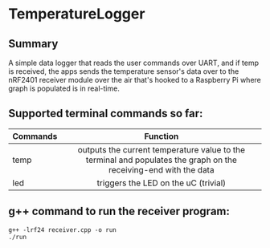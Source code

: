 # TemperatureLogger

## Summary
A simple data logger that reads the user commands over UART, and if temp is received, the apps sends the temperature sensor's data over to the nRF2401 receiver module over the air that's hooked to a Raspberry Pi where graph is populated is in real-time.

## Supported terminal commands so far:


| Commands        | Function      
| ------------- |:-------------:| 
| temp     | outputs the current temperature value to the terminal and populates the graph on the receiving-end with the data
| led  | triggers the LED on the uC (trivial)     

## g++ command to run the receiver program:
```
g++ -lrf24 receiver.cpp -o run
./run
